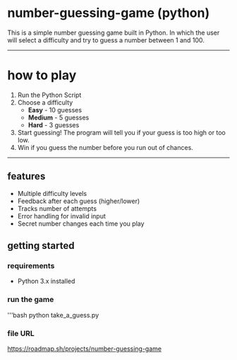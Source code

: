 # number-guessing-game (python)

This is a simple number guessing game built in Python. In which the user will select a difficulty and try to guess a number between 1 and 100.

---

# how to play

1. Run the Python Script
2. Choose a difficulty
    - **Easy** - 10 guesses
    - **Medium** - 5 guesses
    - **Hard** - 3 guesses
3. Start guessing! The program will tell you if your guess is too high or too low.
4. Win if you guess the number before you run out of chances.   

---

## features

- Multiple difficulty levels
- Feedback after each guess (higher/lower)
- Tracks number of attempts
- Error handling for invalid input
- Secret number changes each time you play

## getting started

### requirements

- Python 3.x installed

### run the game

'''bash
python take_a_guess.py

### file URL

https://roadmap.sh/projects/number-guessing-game

